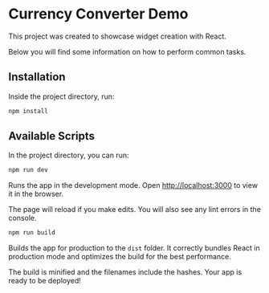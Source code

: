 # Currency Converter Demo

This project was created to showcase widget creation with React.

Below you will find some information on how to perform common tasks.

## Installation

Inside the project directory, run:

```bash
npm install
```

## Available Scripts

In the project directory, you can run:

```bash
npm run dev
```

Runs the app in the development mode.
Open [http://localhost:3000](http://localhost:3000) to view it in the browser.

The page will reload if you make edits.
You will also see any lint errors in the console.

```bash
npm run build
```

Builds the app for production to the `dist` folder.
It correctly bundles React in production mode and optimizes the build for the best performance.

The build is minified and the filenames include the hashes.
Your app is ready to be deployed!
